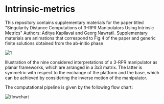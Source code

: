 # Intrinsic-metrics
This repository contains supplementary materials for the paper titled 
"Singularity Distance Computations of 3-RPR Manipulators Using Intrinsic Metrics" Authors: Aditya Kapilavai and Georg Nawratil.
Supplementary materials are animations that correspond to Fig 4 of the paper and generic finite solutions obtained from the ab-initio phase



![1](https://github.com/aditya-kapilavai/Intrinsic-metrics/assets/129060287/8fe03786-1388-448f-b92c-617eefe93df2)



Illustration of the nine considered interpretations of a 3-RPR  manipulator as planar frameworks, which are 
arranged in a 3x3 matrix. The latter is symmetric with respect to the exchange of the platform and the base, which can be achieved by considering the inverse motion of the manipulator.

The computational pipeline is given by the following flow chart:

![flowchart](https://github.com/aditya-kapilavai/Intrinsic-metrics/assets/129060287/8183eb73-07cb-46df-8600-8bf9b842d39f)
